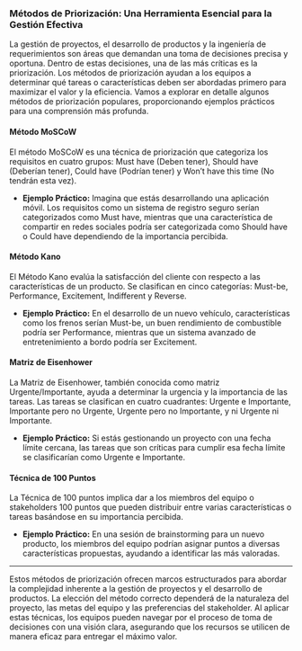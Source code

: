 ### Métodos de Priorización: Una Herramienta Esencial para la Gestión Efectiva

La gestión de proyectos, el desarrollo de productos y la ingeniería de requerimientos son áreas que demandan una toma de decisiones precisa y oportuna. Dentro de estas decisiones, una de las más críticas es la priorización. Los métodos de priorización ayudan a los equipos a determinar qué tareas o características deben ser abordadas primero para maximizar el valor y la eficiencia. Vamos a explorar en detalle algunos métodos de priorización populares, proporcionando ejemplos prácticos para una comprensión más profunda.

#### Método MoSCoW

El método MoSCoW es una técnica de priorización que categoriza los requisitos en cuatro grupos: Must have (Deben tener), Should have (Deberían tener), Could have (Podrían tener) y Won’t have this time (No tendrán esta vez). 

- **Ejemplo Práctico:** Imagina que estás desarrollando una aplicación móvil. Los requisitos como un sistema de registro seguro serían categorizados como Must have, mientras que una característica de compartir en redes sociales podría ser categorizada como Should have o Could have dependiendo de la importancia percibida.

#### Método Kano

El Método Kano evalúa la satisfacción del cliente con respecto a las características de un producto. Se clasifican en cinco categorías: Must-be, Performance, Excitement, Indifferent y Reverse.

- **Ejemplo Práctico:** En el desarrollo de un nuevo vehículo, características como los frenos serían Must-be, un buen rendimiento de combustible podría ser Performance, mientras que un sistema avanzado de entretenimiento a bordo podría ser Excitement.

#### Matriz de Eisenhower

La Matriz de Eisenhower, también conocida como matriz Urgente/Importante, ayuda a determinar la urgencia y la importancia de las tareas. Las tareas se clasifican en cuatro cuadrantes: Urgente e Importante, Importante pero no Urgente, Urgente pero no Importante, y ni Urgente ni Importante.

- **Ejemplo Práctico:** Si estás gestionando un proyecto con una fecha límite cercana, las tareas que son críticas para cumplir esa fecha límite se clasificarían como Urgente e Importante.

#### Técnica de 100 Puntos

La Técnica de 100 puntos implica dar a los miembros del equipo o stakeholders 100 puntos que pueden distribuir entre varias características o tareas basándose en su importancia percibida.

- **Ejemplo Práctico:** En una sesión de brainstorming para un nuevo producto, los miembros del equipo podrían asignar puntos a diversas características propuestas, ayudando a identificar las más valoradas.

---

Estos métodos de priorización ofrecen marcos estructurados para abordar la complejidad inherente a la gestión de proyectos y el desarrollo de productos. La elección del método correcto dependerá de la naturaleza del proyecto, las metas del equipo y las preferencias del stakeholder. Al aplicar estas técnicas, los equipos pueden navegar por el proceso de toma de decisiones con una visión clara, asegurando que los recursos se utilicen de manera eficaz para entregar el máximo valor.
